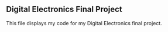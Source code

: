 ## Digital Electronics Final Project
This file displays my code for my Digital Electronics final project.
